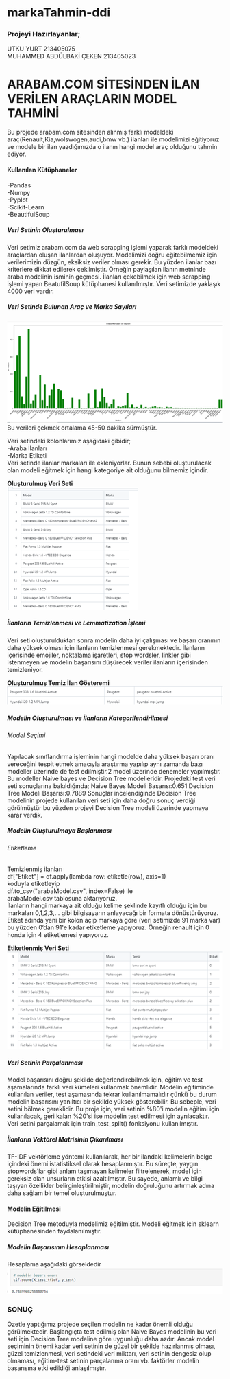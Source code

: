 # markaTahmin-ddi

### Projeyi Hazırlayanlar;
UTKU YURT  213405075                  
MUHAMMED ABDÜLBAKİ ÇEKEN  213405023

# ARABAM.COM SİTESİNDEN İLAN VERİLEN ARAÇLARIN MODEL TAHMİNİ
Bu projede arabam.com sitesinden alınmış farklı modeldeki araç(Renault,Kia,wolswogen,audi,bmw vb.) ilanları ile modelimizi eğitiyoruz ve modele bir ilan yazdığımızda o ilanın hangi model araç olduğunu tahmin ediyor.

#### Kullanılan Kütüphaneler
-Pandas      
-Numpy  
-Pyplot  
-Scikit-Learn  
-BeautifulSoup  

##### Veri Setinin Oluşturulması
Veri setimiz arabam.com da web scrapping işlemi yaparak farklı modeldeki araçlardan oluşan ilanlardan oluşuyor. Modelimizi doğru eğitebilmemiz için verilerimizin düzgün, eksiksiz veriler olması gerekir. Bu yüzden ilanlar bazı kriterlere dikkat edilerek çekilmiştir. Örneğin paylaşılan ilanın metninde araba modelinin isminin geçmesi. İlanları çekebilmek için web scrapping işlemi yapan BeatufilSoup kütüphanesi kullanılmıştır.
Veri setimizde yaklaşık 4000 veri vardır.

##### Veri Setinde Bulunan Araç ve Marka Sayıları
![Veri Seti](https://github.com/UtkuYURT/markaTahmin-ddi/blob/main/images/veri-seti.png)  
Bu verileri çekmek ortalama 45-50 dakika sürmüştür.

Veri setindeki kolonlarımız aşağıdaki gibidir;  
-Araba İlanları  
-Marka Etiketi  
Veri setinde ilanlar markaları ile ekleniyorlar. Bunun sebebi oluşturulacak olan modeli eğitmek için hangi kategoriye ait olduğunu bilmemiz içindir.

**Oluşturulmuş Veri Seti**  
![Oluşturulmuş Veri Seti](https://github.com/UtkuYURT/markaTahmin-ddi/blob/main/images/olusturulmus-veri-seti.png)

##### İlanların Temizlenmesi ve Lemmatization İşlemi
Veri seti oluşturulduktan sonra modelin daha iyi çalışması ve başarı oranının daha yüksek olması için ilanların temizlenmesi gerekmektedir. İlanların içerisinde emojiler, noktalama işaretleri, stop wordsler, linkler gibi istenmeyen ve modelin başarısını düşürecek veriler ilanların içerisinden temizleniyor.

**Oluşturulmuş Temiz İlan Gösteremi**  
![Oluşturulan Temiz İlan](https://github.com/UtkuYURT/markaTahmin-ddi/blob/main/images/olusturulan-temiz-ilan.png)

##### Modelin Oluşturulması ve İlanların Kategorilendirilmesi
###### Model Seçimi
Yapılacak sınıflandırma işleminin hangi modelde daha yüksek başarı oranı vereceğini tespit etmek amacıyla araştırma yapılıp aynı zamanda bazı modeller üzerinde de test edilmiştir.2 model üzerinde denemeler yapılmıştır. Bu modeller Naive bayes ve Decision Tree modelleridir. Projedeki test veri seti sonuçlarına bakıldığında;
  Naive Bayes Modeli Başarısı:0.651
  Decision Tree Modeli Başarısı:0.7889
Sonuçlar incelendiğinde Decision Tree modelinin projede kullanılan veri seti için daha doğru sonuç verdiği görülmüştür bu yüzden projeyi Decision Tree modeli üzerinde yapmaya karar verdik.

##### Modelin Oluşturulmaya Başlanması
###### Etiketleme
Temizlenmiş ilanları  
df["Etiket"] = df.apply(lambda row:  etiketle(row), axis=1)   
koduyla etiketleyip   
df.to_csv("arabaModel.csv", index=False) ile   
arabaModel.csv tablosuna aktarıyoruz.  
İlanların hangi markaya ait olduğu kelime şeklinde kayıtlı olduğu için bu markaları 0,1,2,3,… gibi bilgisayarın anlayacağı bir formata dönüştürüyoruz. Etiket adında yeni bir kolon açıp markaya göre (veri setimizde 91 marka var) bu yüzden 0‘dan 91'e kadar etiketleme yapıyoruz. Örneğin renault için 0 honda için 4 etiketlemesi yapıyoruz.

**Etiketlenmiş Veri Seti**  
![Etiketlenmiş Veri Seti](https://github.com/UtkuYURT/markaTahmin-ddi/blob/main/images/veri-seti-son.png)

##### Veri Setinin Parçalanması
Model başarısını doğru şekilde değerlendirebilmek için, eğitim ve test aşamalarında farklı veri kümeleri kullanmak önemlidir. Modelin eğitiminde kullanılan veriler, test aşamasında tekrar kullanılmamalıdır çünkü bu durum modelin başarısını yanıltıcı bir şekilde yüksek gösterebilir. Bu sebeple, veri setini bölmek gereklidir. Bu proje için, veri setinin %80'i modelin eğitimi için kullanılacak, geri kalan %20'si ise modelin test edilmesi için ayrılacaktır.	
Veri setini parçalamak için train_test_split() fonksiyonu kullanılmıştır.

##### İlanların Vektörel Matrisinin Çıkarılması
TF-IDF vektörleme yöntemi kullanılarak, her bir ilandaki kelimelerin belge içindeki önemi istatistiksel olarak hesaplanmıştır. Bu süreçte, yaygın stopwords'lar gibi anlam taşımayan kelimeler filtrelenerek, model için gereksiz olan unsurların etkisi azaltılmıştır. Bu sayede, anlamlı ve bilgi taşıyan özellikler belirginleştirilmiştir, modelin doğruluğunu artırmak adına daha sağlam bir temel oluşturulmuştur.

#### Modelin Eğitilmesi
Decision Tree metoduyla modelimiz eğitilmiştir. Modeli eğitmek için sklearn kütüphanesinden faydalanılmıştır.
##### Modelin Başarısının Hesaplanması
Hesaplama aşağıdaki görseldedir  
![Model Başarısı](https://github.com/UtkuYURT/markaTahmin-ddi/blob/main/images/model-basarisi.png)

### SONUÇ
Özetle yaptığımız projede seçilen modelin ne kadar önemli olduğu görülmektedir. Başlangıçta test edilmiş olan Naive Bayes modelinin bu veri seti için Decision Tree modeline göre uygunluğu daha azdır. Ancak model seçiminin önemi kadar veri setinin de güzel bir şekilde hazırlanmış olması, güzel temizlenmesi, veri setindeki veri miktarı, veri setinin dengesiz olup olmaması, eğitim-test setinin parçalanma oranı vb. faktörler modelin başarısına etki edildiği anlaşılmıştır.












